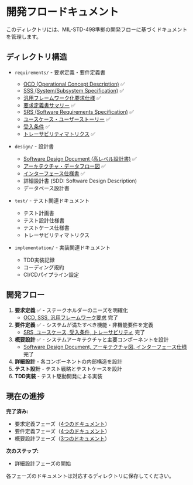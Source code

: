 # 開発フロードキュメント

このディレクトリには、MIL-STD-498準拠の開発フローに基づくドキュメントを管理します。

## ディレクトリ構造

- `requirements/` - 要求定義・要件定義書
  - [OCD (Operational Concept Description)](./requirements/OCD_multi_claude_code_system.md) ✅
  - [SSS (System/Subsystem Specification)](./requirements/SSS_multi_claude_code_system.md) ✅
  - [汎用フレームワーク化要求仕様](./requirements/framework_requirements.md) ✅
  - [要求定義書サマリー](./requirements/requirements_summary.md) ✅
  - [SRS (Software Requirements Specification)](./requirements/SRS_multi_claude_code_system.md) ✅
  - [ユースケース・ユーザーストーリー](./requirements/use_cases_user_stories.md) ✅
  - [受入条件](./requirements/acceptance_criteria.md) ✅
  - [トレーサビリティマトリクス](./requirements/traceability_matrix.md) ✅

- `design/` - 設計書
  - [Software Design Document (高レベル設計書)](./design/software_design_document.md) ✅
  - [アーキテクチャ・データフロー図](./design/architecture_dataflow_diagrams.md) ✅
  - [インターフェース仕様書](./design/interface_specification.md) ✅
  - 詳細設計書 (SDD: Software Design Description)
  - データベース設計書

- `test/` - テスト関連ドキュメント
  - テスト計画書
  - テスト設計仕様書
  - テストケース仕様書
  - トレーサビリティマトリクス

- `implementation/` - 実装関連ドキュメント
  - TDD実装記録
  - コーディング規約
  - CI/CDパイプライン設定

## 開発フロー

1. **要求定義** ✅ - ステークホルダーのニーズを明確化
   - [OCD, SSS, 汎用フレームワーク要求](./requirements/) 完了
2. **要件定義** ✅ - システムが満たすべき機能・非機能要件を定義
   - [SRS, ユースケース, 受入条件, トレーサビリティ](./requirements/) 完了
3. **概要設計** ✅ - システムアーキテクチャと主要コンポーネントを設計
   - [Software Design Document, アーキテクチャ図, インターフェース仕様](./design/) 完了
4. **詳細設計** - 各コンポーネントの内部構造を設計
5. **テスト設計** - テスト戦略とテストケースを設計
6. **TDD実装** - テスト駆動開発による実装

## 現在の進捗

**完了済み:**
- 要求定義フェーズ（[4つのドキュメント](./requirements/)）
- 要件定義フェーズ（[4つのドキュメント](./requirements/)）
- 概要設計フェーズ（[3つのドキュメント](./design/)）

**次のステップ:**
- 詳細設計フェーズの開始

各フェーズのドキュメントは対応するディレクトリに保存してください。